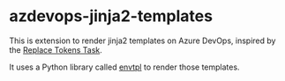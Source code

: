 # azdevops-jinja2-templates

This is extension to render jinja2 templates on Azure DevOps, inspired by the [Replace Tokens Task](https://marketplace.visualstudio.com/items?itemName=qetza.replacetokens).

It uses a Python library called [envtpl](https://pypi.org/project/envtpl/) to render those templates.